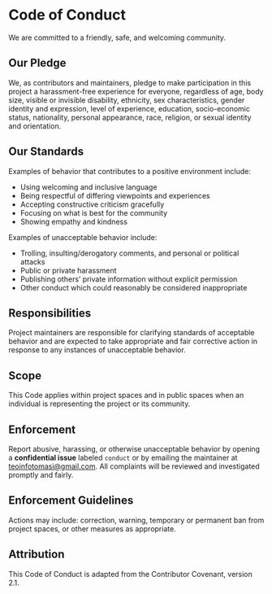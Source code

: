 # Code of Conduct

We are committed to a friendly, safe, and welcoming community.

## Our Pledge
We, as contributors and maintainers, pledge to make participation in this project a harassment-free experience for everyone, regardless of age, body size, visible or invisible disability, ethnicity, sex characteristics, gender identity and expression, level of experience, education, socio-economic status, nationality, personal appearance, race, religion, or sexual identity and orientation.

## Our Standards
Examples of behavior that contributes to a positive environment include:
- Using welcoming and inclusive language
- Being respectful of differing viewpoints and experiences
- Accepting constructive criticism gracefully
- Focusing on what is best for the community
- Showing empathy and kindness

Examples of unacceptable behavior include:
- Trolling, insulting/derogatory comments, and personal or political attacks
- Public or private harassment
- Publishing others’ private information without explicit permission
- Other conduct which could reasonably be considered inappropriate

## Responsibilities
Project maintainers are responsible for clarifying standards of acceptable behavior and are expected to take appropriate and fair corrective action in response to any instances of unacceptable behavior.

## Scope
This Code applies within project spaces and in public spaces when an individual is representing the project or its community.

## Enforcement
Report abusive, harassing, or otherwise unacceptable behavior by opening a **confidential issue** labeled `conduct` or by emailing the maintainer at teoinfotomasi@gmail.com. All complaints will be reviewed and investigated promptly and fairly.

## Enforcement Guidelines
Actions may include: correction, warning, temporary or permanent ban from project spaces, or other measures as appropriate.

## Attribution
This Code of Conduct is adapted from the Contributor Covenant, version 2.1.
